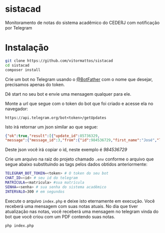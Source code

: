 # sistacad
Monitoramento de notas do sistema acadêmico do CEDERJ com notificação por Telegram

# Instalação
```bash
git clone https://github.com/vitormattos/sistacad
cd sistacad
composer install
```

Crie um bot no Telegram usando o [@BotFather](https://t.me/botfather) com o nome que desejar, precisamos apenas do token.

Dê start no seu bot e envie uma mensagem qualquer para ele.

Monte a url que segue com o token do bot que foi criado e acesse ela no navegador:

`https://api.telegram.org/bot<token>/getUpdates`

Isto irá retornar um json similar ao que segue:
```json
{"ok":true,"result":[{"update_id":85736329,
"message":{"message_id":3,"from":{"id":984536729,"first_name":"José","last_name":"das Couves","username":"JoseDasCouves"},"chat":{"id":984536729,"first_name":"José","last_name":"dasCouves","username":"JoseDasCouves","type":"private"},"date":1492302930,"text":"asfasdf"}}]}
```

Deste json você irá copiar o id, neste exemplo é *984536729*

Crie um arquivo na raiz do projeto chamado `.env` conforme o arquivo que segue abaixo substituindo as tags pelos dados obtidos anteriormente:
```bash
TELEGRAM_BOT_TOKEN=<token> # O token do seu bot
CHAT_ID=<id> # seu id do telegram
MATRICULA=<matricula> #sua matrícula
SENHA=<senha> # sua senha do sistema acadêmico
INTERVALO=300 # em segundos
```

Execute o arquivo `index.php` e deixe isto eternamente em execução. Você receberá uma mensagem com suas notas atuais. No dia que tiver atualização nas notas, você receberá uma mensagem no telegram vinda do bot que você criou com um PDF contendo suas notas.
```bash
php index.php
```
